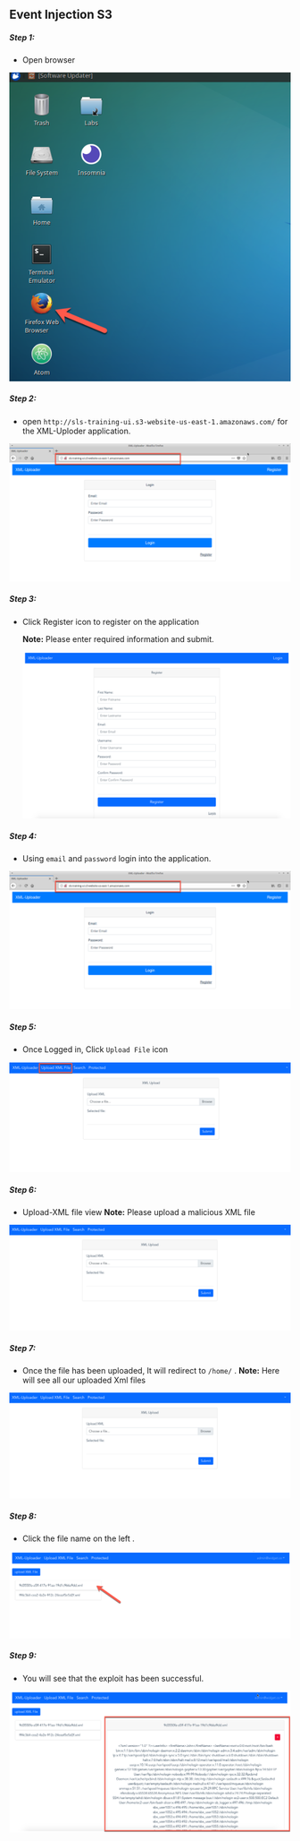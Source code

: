 ## Event Injection S3

##### Step 1:
* Open browser

![](img/open-browser.png)


##### Step 2:

* open `http://sls-training-ui.s3-website-us-east-1.amazonaws.com/` for the XML-Uploder application.

![](img/login-page.png)


##### Step 3:

* Click Register icon to register on the application

    **Note:** Please enter required information and submit.

    ![](img/register-page.png)


##### Step 4:

* Using `email` and `password` login into the application.

![](img/login-page.png)

##### Step 5:

* Once Logged in, Click `Upload File` icon

![](img/click-upload-xml.png)

##### Step 6:

* Upload-XML file view
**Note:** Please upload a malicious XML file

![](img/upload-file-view.png)


##### Step 7:

* Once the file has been uploaded, It will redirect to `/home/` .
**Note:** Here will see all our uploaded Xml files

![](img/upload-file-view.png)

##### Step 8:

* Click the file name on the left .

![](img/click-xml-file.png)

##### Step 9:

* You will see that the exploit has been successful.

![](img/exploited-info.png)




